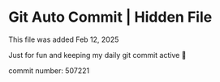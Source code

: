 # Git Auto Commit | Hidden File

This file was added Feb 12, 2025

Just for fun and keeping my daily git commit active 🤪

commit number: 507221
